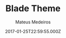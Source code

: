 ---
title: Blade Theme
github: 'https://github.com/mateussmedeiros/blade-theme'
demo: 'https://mateussmedeiros.github.io/blade-theme/'
author: Mateus Medeiros
ssg:
  - Jekyll
cms:
  - No Cms
date: 2017-01-25T22:59:55.000Z
github_branch: master
description: A simple Jekyll blog theme
stale: true
---
